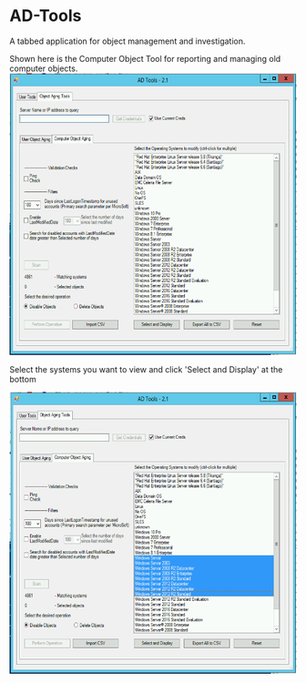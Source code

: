 # AD-Tools

A tabbed application for object management and investigation.  


Shown here is the Computer Object Tool for reporting and managing old computer objects.  
<img src="images/COT.png" width="600" height="495" alt="">  

Select the systems you want to view and click 'Select and Display' at the bottom  

<img src="images/COT_selected.png" width="600" height="495" alt="">


